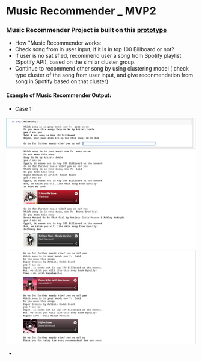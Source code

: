 # Music Recommender _ MVP2
### Music Recommender Project is built on this [prototype](https://github.com/student-IH-labs-and-stuff/BCNDATA0122/blob/main/ClassMaterials/Week7/gnod_2nd_prototype.jpg)

- How "Music Recommender works:
- Check song from in user input, if it is in top 100 Billboard or not?
- If user is no satisfied, recommend user a song from Spotify playlist (Spotify API), based on the similar cluster group.
- Continue to recommend other song by using clustering model ( check type cluster of the song from user input, and give reconmendation from song in Spotify based on that cluster)

#### Example of Music Recommender Output:
- Case 1:
<img src="https://github.com/lamtranluu/lam.labwork/blob/main/Week%207/Music%20Recommender/Photo/S1%20spelling%20error.png" width="800px">


<img src='https://github.com/lamtranluu/lam.labwork/blob/main/Week%207/Music%20Recommender/Photo/Screenshot%202022-03-04%20at%2015.47.44.png' width='800px'>


<img src ='https://github.com/lamtranluu/lam.labwork/blob/main/Week%207/Music%20Recommender/Photo/Screenshot%202022-03-04%20at%2015.47.59.png' width='800'>



- 
